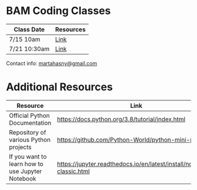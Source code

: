# BAM Coding Classes

| Class Date | Resources |
|------------|-----------|
|7/15 10am   | [Link](https://github.com/marteczkah/BAM_coding_resources/tree/main/Class_1_Marta)     |
|7/21 10:30am   | [Link](https://github.com/marteczkah/BAM_coding_resources/tree/main/Class_2_Marta)      |

Contact info:
martahasny@gmail.com

# Additional Resources
| Resource | Link |
| -------- | ---- |
| Official Python Documentation | https://docs.python.org/3.8/tutorial/index.html |
| Repository of various Python projects | https://github.com/Python-World/python-mini-projects |
| If you want to learn how to use Jupyter Notebook | https://jupyter.readthedocs.io/en/latest/install/notebook-classic.html |

